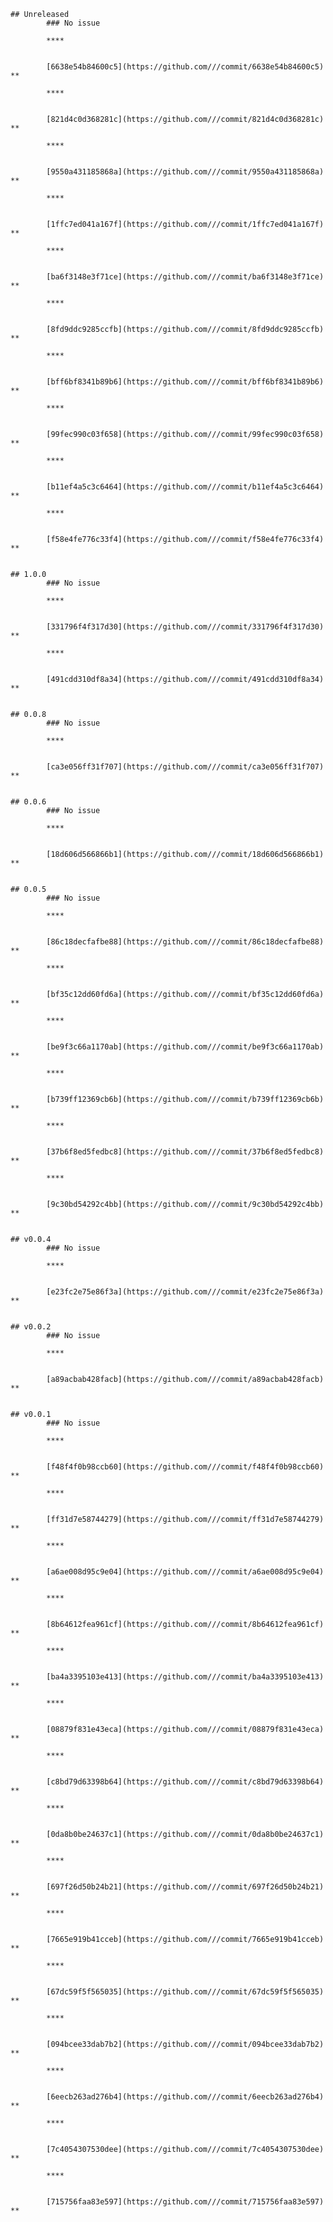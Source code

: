     ## Unreleased
            ### No issue

            ****


            [6638e54b84600c5](https://github.com///commit/6638e54b84600c5)  **

            ****


            [821d4c0d368281c](https://github.com///commit/821d4c0d368281c)  **

            ****


            [9550a431185868a](https://github.com///commit/9550a431185868a)  **

            ****


            [1ffc7ed041a167f](https://github.com///commit/1ffc7ed041a167f)  **

            ****


            [ba6f3148e3f71ce](https://github.com///commit/ba6f3148e3f71ce)  **

            ****


            [8fd9ddc9285ccfb](https://github.com///commit/8fd9ddc9285ccfb)  **

            ****


            [bff6bf8341b89b6](https://github.com///commit/bff6bf8341b89b6)  **

            ****


            [99fec990c03f658](https://github.com///commit/99fec990c03f658)  **

            ****


            [b11ef4a5c3c6464](https://github.com///commit/b11ef4a5c3c6464)  **

            ****


            [f58e4fe776c33f4](https://github.com///commit/f58e4fe776c33f4)  **


    ## 1.0.0
            ### No issue

            ****


            [331796f4f317d30](https://github.com///commit/331796f4f317d30)  **

            ****


            [491cdd310df8a34](https://github.com///commit/491cdd310df8a34)  **


    ## 0.0.8
            ### No issue

            ****


            [ca3e056ff31f707](https://github.com///commit/ca3e056ff31f707)  **


    ## 0.0.6
            ### No issue

            ****


            [18d606d566866b1](https://github.com///commit/18d606d566866b1)  **


    ## 0.0.5
            ### No issue

            ****


            [86c18decfafbe88](https://github.com///commit/86c18decfafbe88)  **

            ****


            [bf35c12dd60fd6a](https://github.com///commit/bf35c12dd60fd6a)  **

            ****


            [be9f3c66a1170ab](https://github.com///commit/be9f3c66a1170ab)  **

            ****


            [b739ff12369cb6b](https://github.com///commit/b739ff12369cb6b)  **

            ****


            [37b6f8ed5fedbc8](https://github.com///commit/37b6f8ed5fedbc8)  **

            ****


            [9c30bd54292c4bb](https://github.com///commit/9c30bd54292c4bb)  **


    ## v0.0.4
            ### No issue

            ****


            [e23fc2e75e86f3a](https://github.com///commit/e23fc2e75e86f3a)  **


    ## v0.0.2
            ### No issue

            ****


            [a89acbab428facb](https://github.com///commit/a89acbab428facb)  **


    ## v0.0.1
            ### No issue

            ****


            [f48f4f0b98ccb60](https://github.com///commit/f48f4f0b98ccb60)  **

            ****


            [ff31d7e58744279](https://github.com///commit/ff31d7e58744279)  **

            ****


            [a6ae008d95c9e04](https://github.com///commit/a6ae008d95c9e04)  **

            ****


            [8b64612fea961cf](https://github.com///commit/8b64612fea961cf)  **

            ****


            [ba4a3395103e413](https://github.com///commit/ba4a3395103e413)  **

            ****


            [08879f831e43eca](https://github.com///commit/08879f831e43eca)  **

            ****


            [c8bd79d63398b64](https://github.com///commit/c8bd79d63398b64)  **

            ****


            [0da8b0be24637c1](https://github.com///commit/0da8b0be24637c1)  **

            ****


            [697f26d50b24b21](https://github.com///commit/697f26d50b24b21)  **

            ****


            [7665e919b41cceb](https://github.com///commit/7665e919b41cceb)  **

            ****


            [67dc59f5f565035](https://github.com///commit/67dc59f5f565035)  **

            ****


            [094bcee33dab7b2](https://github.com///commit/094bcee33dab7b2)  **

            ****


            [6eecb263ad276b4](https://github.com///commit/6eecb263ad276b4)  **

            ****


            [7c4054307530dee](https://github.com///commit/7c4054307530dee)  **

            ****


            [715756faa83e597](https://github.com///commit/715756faa83e597)  **


